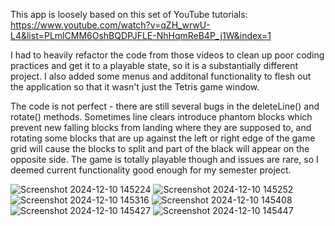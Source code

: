 This app is loosely based on this set of YouTube tutorials:  
https://www.youtube.com/watch?v=qZH_wrwU-L4&list=PLmlCMM6OshBQDPJFLE-NhHqmReB4P_j1W&index=1

I had to heavily refactor the code from those videos to clean up poor coding practices and get it to a playable state, so it is a substantially different project. I also added some menus and additonal functionality to flesh out the application so that it wasn't just the Tetris game window.

The code is not perfect - there are still several bugs in the deleteLine() and rotate() methods. Sometimes line clears introduce phantom blocks which prevent new falling blocks from landing where they are supposed to, and rotating some blocks that are up against the left or right edge of the game grid will cause the blocks to split and part of the black will appear on the opposite side. The game is totally playable though and issues are rare, so I deemed current functionality good enough for my semester project.

![Screenshot 2024-12-10 145224](https://github.com/user-attachments/assets/f3acfd33-df46-4cce-b863-322722a9703b)
![Screenshot 2024-12-10 145252](https://github.com/user-attachments/assets/ce104db9-d21f-4a28-b187-3b8b6f42081b)
![Screenshot 2024-12-10 145316](https://github.com/user-attachments/assets/c6ce51f9-3db6-4b0a-96d4-ad06d64d11a0)
![Screenshot 2024-12-10 145408](https://github.com/user-attachments/assets/97bb5ec3-f7b0-4598-9a49-5d1f511fa2fa)
![Screenshot 2024-12-10 145427](https://github.com/user-attachments/assets/83fd96cc-4884-476c-bcbd-1d40fc6a71d7)
![Screenshot 2024-12-10 145447](https://github.com/user-attachments/assets/debec1fc-0450-48a0-a5a6-1c55d4d79198)
